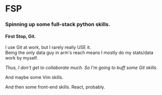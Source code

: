 # FSP
### Spinning up some full-stack python skills.  

#### First Stop, Git.  

I use Git at work, but I rarely really USE it.   
Being the only data guy in arm's reach means I mostly do my stats/data work by myself.  

_Thus, I don't get to collaborate much.  So I'm going to buff some Git skills._

And maybe some Vim skills.   

And then some front-end skills. React, probably.  
